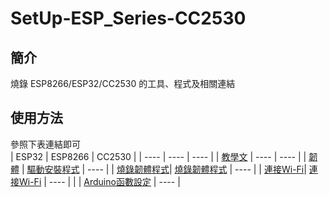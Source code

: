 # SetUp-ESP_Series-CC2530
## 簡介
燒錄 ESP8266/ESP32/CC2530 的工具、程式及相關連結     

## 使用方法
參照下表連結即可   
|  ESP32   | ESP8266  | CC2530 |
|  ----  | ----  | ----  |
| [教學文](https://swf.com.tw/?p=1335)  | ---- | ----  |
| [韌體](https://github.com/tailer954/SetUp-ESP_Series-CC2530/blob/main/ESP32/esp32-20210418-v1.15.bin) | [驅動安裝程式](https://github.com/nodemcu/nodemcu-devkit) | ----  |
| [燒錄韌體程式](https://www.espressif.com/zh-hans/support/download/other-tools)| [燒錄韌體程式](https://github.com/nodemcu/nodemcu-flasher) | ----  |
| [連接Wi-Fi]()| [連接Wi-Fi](https://github.com/tailer954/SetUp-ESP_Series-CC2530/blob/main/ESP8266/code/ConnectToWiFi/ConnectToWiFi.ino) | ----  |
| | [Arduino函數設定](https://randomnerdtutorials.com/how-to-install-esp8266-board-arduino-ide/) | ----  |
